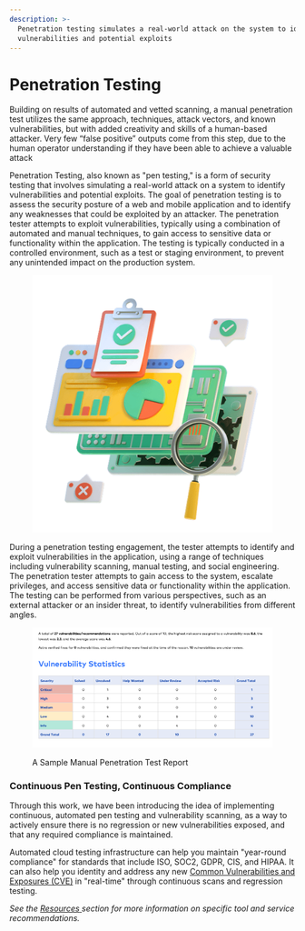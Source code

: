 ```yaml
---
description: >-
  Penetration testing simulates a real-world attack on the system to identify
  vulnerabilities and potential exploits
---
```


# Penetration Testing

Building on results of automated and vetted scanning, a manual penetration test utilizes the same approach, techniques, attack vectors, and known vulnerabilities, but with added creativity and skills of a human-based attacker.  Very few “false positive” outputs come from this step, due to the human operator understanding if they have been able to achieve a valuable attack

Penetration Testing, also known as "pen testing," is a form of security testing that involves simulating a real-world attack on a system to identify vulnerabilities and potential exploits. The goal of penetration testing is to assess the security posture of a web and mobile application and to identify any weaknesses that could be exploited by an attacker. The penetration tester attempts to exploit vulnerabilities, typically using a combination of automated and manual techniques, to gain access to sensitive data or functionality within the application. The testing is typically conducted in a controlled environment, such as a test or staging environment, to prevent any unintended impact on the production system.

<figure><img src="../../../.gitbook/assets/image (2).png" alt=""><figcaption></figcaption></figure>

During a penetration testing engagement, the tester attempts to identify and exploit vulnerabilities in the application, using a range of techniques including vulnerability scanning, manual testing, and social engineering. The penetration tester attempts to gain access to the system, escalate privileges, and access sensitive data or functionality within the application. The testing can be performed from various perspectives, such as an external attacker or an insider threat, to identify vulnerabilities from different angles.

<figure><img src="../../../.gitbook/assets/pentestreport.png" alt=""><figcaption><p>A Sample Manual Penetration Test Report</p></figcaption></figure>

### Continuous Pen Testing, Continuous Compliance

Through this work, we have been introducing the idea of implementing continuous, automated pen testing and vulnerability scanning, as a way to actively ensure there is no regression or new vulnerabilities exposed, and that any required compliance is maintained.&#x20;

Automated cloud testing infrastructure can help you maintain "year-round compliance" for standards that include ISO, SOC2, GDPR, CIS, and HIPAA. It can also help you identity and address any new [Common Vulnerabilities and Exposures (CVE)](https://www.cve.org/) in "real-time" through continuous scans and regression testing.

_See the_ [_Resources_ ](../../../resource-links-and-tools/)_section for more information on specific tool and service recommendations._&#x20;

